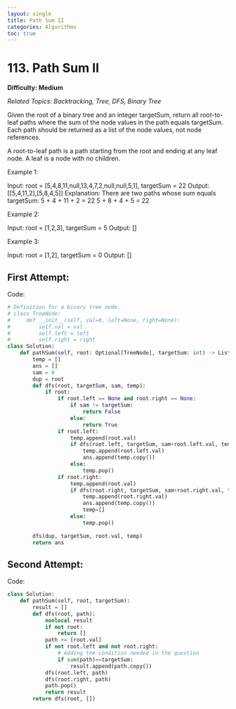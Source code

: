 ```yaml
---
layout: single
title: Path Sum II
categories: Algorithms
toc: true
---
```


# 113. Path Sum II

**Difficulty: Medium**

*Related Topics: Backtracking, Tree, DFS, Binary Tree*

Given the root of a binary tree and an integer targetSum, return all root-to-leaf paths where the sum of the node values in the path equals targetSum. Each path should be returned as a list of the node values, not node references.

A root-to-leaf path is a path starting from the root and ending at any leaf node. A leaf is a node with no children.

Example 1:

Input: root = [5,4,8,11,null,13,4,7,2,null,null,5,1], targetSum = 22
Output: [[5,4,11,2],[5,8,4,5]]
Explanation: There are two paths whose sum equals targetSum:
5 + 4 + 11 + 2 = 22
5 + 8 + 4 + 5 = 22

Example 2:

Input: root = [1,2,3], targetSum = 5
Output: []

Example 3:

Input: root = [1,2], targetSum = 0
Output: []

## First Attempt:

Code:
```python
# Definition for a binary tree node.
# class TreeNode:
#     def __init__(self, val=0, left=None, right=None):
#         self.val = val
#         self.left = left
#         self.right = right
class Solution:
    def pathSum(self, root: Optional[TreeNode], targetSum: int) -> List[List[int]]:
        temp = []
        ans = []
        sam = 0
        dup = root
        def dfs(root, targetSum, sam, temp):
            if root:
                if root.left == None and root.right == None:
                    if sam != targetSum:
                        return False
                    else:
                        return True
                if root.left:
                    temp.append(root.val)
                    if dfs(root.left, targetSum, sam+root.left.val, temp):     
                        temp.append(root.left.val)
                        ans.append(temp.copy())
                    else:
                        temp.pop()
                if root.right:
                    temp.append(root.val)
                    if dfs(root.right, targetSum, sam+root.right.val, temp):
                        temp.append(root.right.val)
                        ans.append(temp.copy())
                        temp=[]
                    else:
                        temp.pop()
                        
        dfs(dup, targetSum, root.val, temp)
        return ans
```
## Second Attempt:

Code:
```python
class Solution:
    def pathSum(self, root, targetSum):
        result = []
        def dfs(root, path):
            nonlocal result
            if not root:
                return []
            path += [root.val]           
            if not root.left and not root.right:
			    # Adding the condition needed in the question
                if sum(path)==targetSum:
                    result.append(path.copy())
            dfs(root.left, path)
            dfs(root.right, path)
            path.pop()
            return result    
        return dfs(root, [])
```        